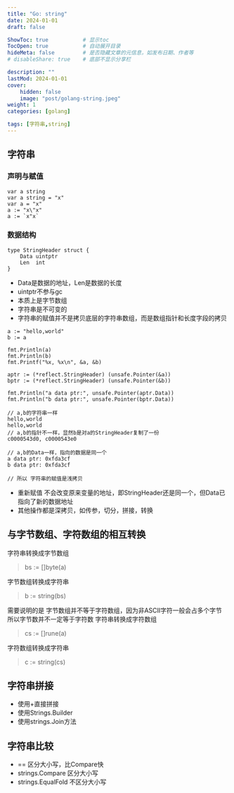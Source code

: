 ```yaml
---
title: "Go: string"
date: 2024-01-01
draft: false

ShowToc: true           # 显示toc
TocOpen: true           # 自动展开目录
hideMeta: false         # 是否隐藏文章的元信息，如发布日期、作者等
# disableShare: true    # 底部不显示分享栏

description: ""
lastMod: 2024-01-01
cover:
    hidden: false
    image: "post/golang-string.jpeg"
weight: 1
categories: [golang]

tags: [字符串,string]
---
```


## 字符串

### 声明与赋值
```golang
var a string
var a string = "x"
var a = "x"
a := "x\"x"
a := `x"x`
```

### 数据结构
```golang
type StringHeader struct {
	Data uintptr
	Len  int
}
```
* Data是数据的地址，Len是数据的长度
* uintptr不参与gc
* 本质上是字节数组
* 字符串是不可变的
* 字符串的赋值并不是拷贝底层的字符串数组，而是数组指针和长度字段的拷贝
```golang
a := "hello,world"
b := a

fmt.Println(a)
fmt.Println(b)
fmt.Printf("%x, %x\n", &a, &b)

aptr := (*reflect.StringHeader) (unsafe.Pointer(&a))
bptr := (*reflect.StringHeader) (unsafe.Pointer(&b))

fmt.Println("a data ptr:", unsafe.Pointer(aptr.Data))
fmt.Println("b data ptr:", unsafe.Pointer(bptr.Data))
```
```log
// a,b的字符串一样
hello,world
hello,world
// a,b的指针不一样，显然b是对a的StringHeader复制了一份
c0000543d0, c0000543e0

// a,b的Data一样，指向的数据是同一个
a data ptr: 0xfda3cf
b data ptr: 0xfda3cf

// 所以 字符串的赋值是浅拷贝
```
* 重新赋值 不会改变原来变量的地址，即StringHeader还是同一个，但Data已指向了新的数据地址
* 其他操作都是深拷贝，如传参，切分，拼接，转换

## 与字节数组、字符数组的相互转换
字符串转换成字节数组
> bs := []byte(a)

字节数组转换成字符串
> b := string(bs)

需要说明的是 字节数组并不等于字符数组，因为非ASCII字符一般会占多个字节  
所以字节数并不一定等于字符数
字符串转换成字符数组
> cs := []rune(a)

字符数组转换成字符串
> c := string(cs)

## 字符串拼接
* 使用+直接拼接
* 使用Strings.Builder
* 使用strings.Join方法

## 字符串比较
* == 区分大小写，比Compare快
* strings.Compare 区分大小写
* strings.EqualFold 不区分大小写

